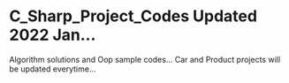 # C_Sharp_Project_Codes Updated 2022 Jan...

Algorithm solutions and Oop sample codes... Car and Product projects will be updated everytime...

